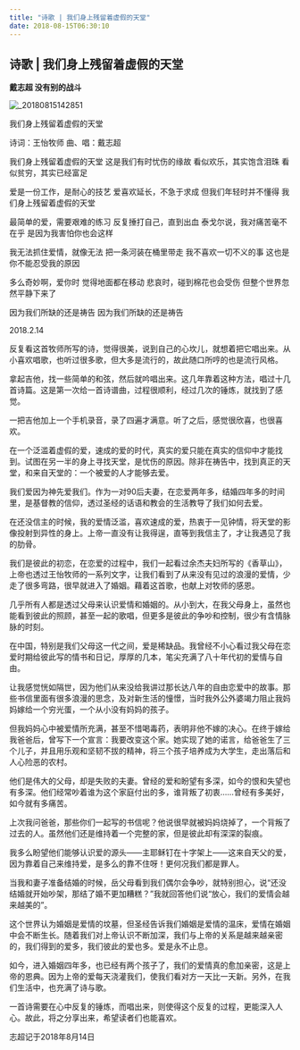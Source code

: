 ```yaml
---
title: "诗歌 | 我们身上残留着虚假的天堂"
date: 2018-08-15T06:30:10
---
```


## 诗歌 | 我们身上残留着虚假的天堂
**戴志超  没有别的战斗**

![_20180815142851](https://user-images.githubusercontent.com/37917810/44134451-9a2ac120-a097-11e8-90d9-04ecb238222c.jpg)


我们身上残留着虚假的天堂

诗词：王怡牧师
曲、唱：戴志超

我们身上残留着虚假的天堂
这是我们有时忧伤的缘故
看似欢乐，其实饱含泪珠
看似贫穷，其实已经富足
 
爱是一份工作，是耐心的技艺
爱喜欢延长，不急于求成
但我们年轻时并不懂得
我们身上残留着虚假的天堂
 
最简单的爱，需要艰难的练习
反复捶打自己，直到出血
泰戈尔说，我对痛苦毫不在乎
是因为我害怕你也会这样
 
我无法抓住爱情，就像无法
把一条河装在桶里带走
我不喜欢一切不义的事
这也是你不能忍受我的原因
 
多么奇妙啊，爱你时
觉得地面都在移动
悲哀时，碰到棉花也会受伤
但整个世界忽然平静下来了
 
因为我们所缺的还是祷告
因为我们所缺的还是祷告

2018.2.14




反复看这首牧师所写的诗，觉得很美，说到自己的心坎儿，就想着把它唱出来。从小喜欢唱歌，也听过很多歌，但大多是流行的，故此随口所哼的也是流行风格。

拿起吉他，找一些简单的和弦，然后就吟唱出来。这几年靠着这种方法，唱过十几首诗篇。这是第一次给一首诗谱曲，过程很顺利，经过几次的锤炼，就找到了感觉。

一把吉他加上一个手机录音，录了四遍才满意。听了之后，感觉很欣喜，也很喜欢。

在一个泛滥着虚假的爱，速成的爱的时代，真实的爱只能在真实的信仰中才能找到。试图在另一半的身上寻找天堂，是忧伤的原因。除非在祷告中，找到真正的天堂，和来自天堂的：一个被爱的人才能够去爱。

我们爱因为神先爱我们。作为一对90后夫妻，在恋爱两年多，结婚四年多的时间里，是基督教的信仰，透过圣经的话语和教会的生活教导了我们如何去爱。

在还没信主的时候，我的爱情泛滥，喜欢速成的爱，热衷于一见钟情，将天堂的影像投射到异性的身上。上帝一直没有让我得逞，直等到我信主了，才让我遇见了我的肋骨。

我们是彼此的初恋，在恋爱的过程中，我们一起看过余杰夫妇所写的《香草山》，上帝也透过王怡牧师的一系列文字，让我们看到了从来没有见过的浪漫的爱情，少走了很多弯路，很早就进入了婚姻。藉着这首歌，也献上对牧师的感恩。

几乎所有人都是透过父母来认识爱情和婚姻的。从小到大，在我父母身上，虽然也能看到彼此的照顾，甚至一起的歌唱，但更多是彼此的争吵和控制，很少有含情脉脉的时刻。

在中国，特别是我们父母这一代之间，爱是稀缺品。我曾经不小心看过我父母在恋爱时期给彼此写的情书和日记，厚厚的几本，笔尖充满了八十年代初的爱情与自由。

让我感觉恍如隔世，因为他们从来没给我讲过那长达八年的自由恋爱中的故事。那些书信里面有很多浪漫的思念，及对新生活的憧憬，当时我外公外婆竭力阻止我妈妈嫁给一个穷光蛋，一个从小没有妈妈的孩子。

但我妈妈心中被爱情所充满，甚至不惜喝毒药，表明非他不嫁的决心。在终于嫁给我爸爸后，曾写下一个宣言：我要改变这个家。她实现了她的诺言，给爸爸生了三个儿子，并且用乐观和坚韧不拔的精神，将三个孩子培养成为大学生，走出落后和人心险恶的农村。

他们是伟大的父母，却是失败的夫妻。曾经的爱和盼望有多深，如今的恨和失望也有多深。他们经常吵着谁为这个家庭付出的多，谁背叛了初衷……曾经有多美好，如今就有多痛苦。

上次我问爸爸，那些你们一起写的书信呢？他说很早就被妈妈烧掉了，一个背叛了过去的人。虽然他们还是维持着一个完整的家，但是彼此却有深深的裂痕。

我多么盼望他们能够认识爱的源头——主耶稣钉在十字架上——这来自天父的爱，因为靠着自己来维持爱，是多么的靠不住呀！更何况我们都是罪人。

当我和妻子准备结婚的时候，岳父母看到我们偶尔会争吵，就特别担心，说“还没结婚就开始吵架，那结了婚不更加糟糕？”我就回答他们说“放心，我们的爱情会越来越美的”。

这个世界认为婚姻是爱情的坟墓，但圣经告诉我们婚姻是爱情的温床，爱情在婚姻中会不断生长。随着我们对上帝认识不断加深，我们与上帝的关系是越来越亲密的，我们得到的爱多，我们彼此的爱也多。爱是永不止息。

如今，进入婚姻四年多，也已经有两个孩子了，我们的爱情真的愈加亲密，这是上帝的恩典。因为上帝的爱每天浇灌我们，使我们看对方一天比一天新。另外，在我们生活中，也充满了诗与歌。

一首诗需要在心中反复的锤炼，而唱出来，则使得这个反复的过程，更能深入人心。故此，将之分享出来，希望读者们也能喜欢。

志超记于2018年8月14日
